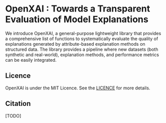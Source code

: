 
# OpenXAI : Towards a Transparent Evaluation of Model Explanations

We introduce OpenXAI, a general-purpose lightweight library that provides a comprehensive list of functions to systematically evaluate the quality of explanations generated by attribute-based explanation methods on structured data. The library provides a pipeline where new datasets (both synthetic and real-world), explanation methods, and performance metrics can be easily integrated.



## Licence

OpenXAI is under the MIT Licence. See the [LICENCE](https://github.com/AI4LIFE-GROUP/OpenXAI/blob/main/LICENSE) for more details.

## Citation

[TODO]
